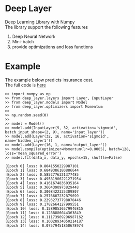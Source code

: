 # Deep Layer
Deep Learning Library with Numpy<br>
The library support the following features

1. Deep Neural Network
2. Mini-batch 
3. provide optimizations and loss functions


# Example 
The example below predicts insurance cost.<br>
The full code is [here](https://github.com/AndersonJo/deep-layer/blob/master/examples/insurance_prediction/insurance_prediction.py)

```
>> import numpy as np
>> from deep_layer.layers import Layer, InputLayer
>> from deep_layer.models import Model
>> from deep_layer.optimizers import Momentum
>>
>> np.random.seed(0)
>>
>> model = Model()
>> model.add(InputLayer(9, 32, activation='sigmoid', batch_input_shape=(2, 9), name='input_layer'))
>> model.add(Layer(32, 16, activation='sigmoid', name='hidden_layer1'))
>> model.add(Layer(16, 1, name='output_layer'))
>> model.compile(optimizer=Momentum(lr=0.0005), batch=128, loss='mean_squared_error')
>> model.fit(data_x, data_y, epochs=15, shuffle=False)

[Epoch 0] loss: 0.8041550229987101
[Epoch 1] loss: 0.6849386180886644
[Epoch 2] loss: 0.5852776321377485
[Epoch 3] loss: 0.49581906221271954
[Epoch 4] loss: 0.4161674836035164
[Epoch 5] loss: 0.3604390973829448
[Epoch 6] loss: 0.3008422335309807
[Epoch 7] loss: 0.2576607232879699
[Epoch 8] loss: 0.22932737798070446
[Epoch 9] loss: 0.1782664127999551
[Epoch 10] loss: 0.15898536579946815
[Epoch 11] loss: 0.1288886044363849
[Epoch 12] loss: 0.11173969296987162
[Epoch 13] loss: 0.10028934050214187
[Epoch 14] loss: 0.07579451850678974
```

